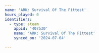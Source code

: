```yaml
---
name: 'ARK: Survival Of The Fittest'
hours_played: 0
identifiers:
  - type: steam
    appid: '407530'
    name: 'ARK: Survival Of The Fittest'
    synced_on: '2024-07-04'

---
```

